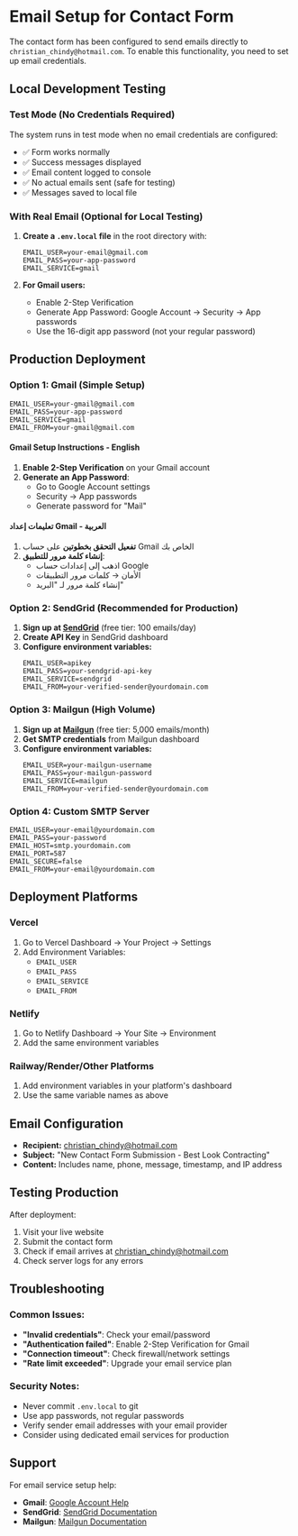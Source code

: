 # Email Setup for Contact Form

The contact form has been configured to send emails directly to `christian_chindy@hotmail.com`. To enable this functionality, you need to set up email credentials.

## Local Development Testing

### Test Mode (No Credentials Required)
The system runs in test mode when no email credentials are configured:
- ✅ Form works normally
- ✅ Success messages displayed
- ✅ Email content logged to console
- ✅ No actual emails sent (safe for testing)
- ✅ Messages saved to local file

### With Real Email (Optional for Local Testing)
1. **Create a `.env.local` file** in the root directory with:
   ```env
   EMAIL_USER=your-email@gmail.com
   EMAIL_PASS=your-app-password
   EMAIL_SERVICE=gmail
   ```

2. **For Gmail users:**
   - Enable 2-Step Verification
   - Generate App Password: Google Account → Security → App passwords
   - Use the 16-digit app password (not your regular password)

## Production Deployment

### Option 1: Gmail (Simple Setup)
```env
EMAIL_USER=your-gmail@gmail.com
EMAIL_PASS=your-app-password
EMAIL_SERVICE=gmail
EMAIL_FROM=your-gmail@gmail.com
```

#### Gmail Setup Instructions - English
1. **Enable 2-Step Verification** on your Gmail account
2. **Generate an App Password**:
   - Go to Google Account settings
   - Security → App passwords
   - Generate password for "Mail"

#### تعليمات إعداد Gmail - العربية
1. **تفعيل التحقق بخطوتين** على حساب Gmail الخاص بك
2. **إنشاء كلمة مرور للتطبيق**:
   - اذهب إلى إعدادات حساب Google
   - الأمان → كلمات مرور التطبيقات
   - إنشاء كلمة مرور لـ "البريد"

### Option 2: SendGrid (Recommended for Production)
1. **Sign up at [SendGrid](https://sendgrid.com)** (free tier: 100 emails/day)
2. **Create API Key** in SendGrid dashboard
3. **Configure environment variables:**
   ```env
   EMAIL_USER=apikey
   EMAIL_PASS=your-sendgrid-api-key
   EMAIL_SERVICE=sendgrid
   EMAIL_FROM=your-verified-sender@yourdomain.com
   ```

### Option 3: Mailgun (High Volume)
1. **Sign up at [Mailgun](https://mailgun.com)** (free tier: 5,000 emails/month)
2. **Get SMTP credentials** from Mailgun dashboard
3. **Configure environment variables:**
   ```env
   EMAIL_USER=your-mailgun-username
   EMAIL_PASS=your-mailgun-password
   EMAIL_SERVICE=mailgun
   EMAIL_FROM=your-verified-sender@yourdomain.com
   ```

### Option 4: Custom SMTP Server
```env
EMAIL_USER=your-email@yourdomain.com
EMAIL_PASS=your-password
EMAIL_HOST=smtp.yourdomain.com
EMAIL_PORT=587
EMAIL_SECURE=false
EMAIL_FROM=your-email@yourdomain.com
```

## Deployment Platforms

### Vercel
1. Go to Vercel Dashboard → Your Project → Settings
2. Add Environment Variables:
   - `EMAIL_USER`
   - `EMAIL_PASS`
   - `EMAIL_SERVICE`
   - `EMAIL_FROM`

### Netlify
1. Go to Netlify Dashboard → Your Site → Environment
2. Add the same environment variables

### Railway/Render/Other Platforms
1. Add environment variables in your platform's dashboard
2. Use the same variable names as above

## Email Configuration

- **Recipient:** christian_chindy@hotmail.com
- **Subject:** "New Contact Form Submission - Best Look Contracting"
- **Content:** Includes name, phone, message, timestamp, and IP address

## Testing Production

After deployment:
1. Visit your live website
2. Submit the contact form
3. Check if email arrives at christian_chindy@hotmail.com
4. Check server logs for any errors

## Troubleshooting

### Common Issues:
- **"Invalid credentials"**: Check your email/password
- **"Authentication failed"**: Enable 2-Step Verification for Gmail
- **"Connection timeout"**: Check firewall/network settings
- **"Rate limit exceeded"**: Upgrade your email service plan

### Security Notes:
- Never commit `.env.local` to git
- Use app passwords, not regular passwords
- Verify sender email addresses with your email provider
- Consider using dedicated email services for production

## Support

For email service setup help:
- **Gmail**: [Google Account Help](https://support.google.com/accounts)
- **SendGrid**: [SendGrid Documentation](https://docs.sendgrid.com)
- **Mailgun**: [Mailgun Documentation](https://documentation.mailgun.com)
